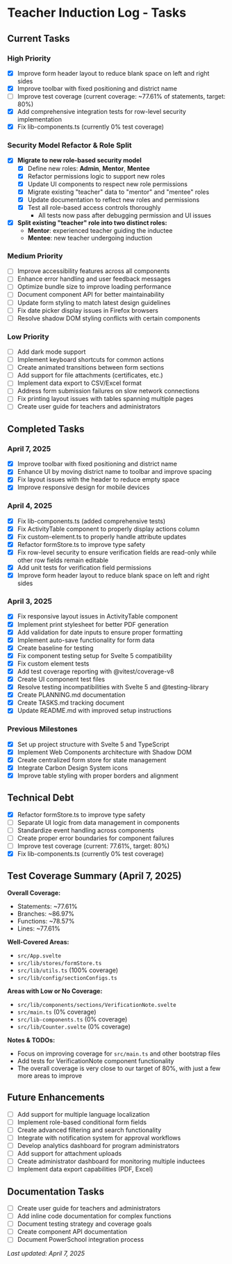 # Teacher Induction Log - Tasks

## Current Tasks

### High Priority
- [x] Improve form header layout to reduce blank space on left and right sides
- [x] Improve toolbar with fixed positioning and district name
- [ ] Improve test coverage (current coverage: ~77.61% of statements, target: 80%)
- [x] Add comprehensive integration tests for row-level security implementation
- [x] Fix lib-components.ts (currently 0% test coverage)
### Security Model Refactor & Role Split
- [x] **Migrate to new role-based security model**
  - [x] Define new roles: **Admin**, **Mentor**, **Mentee**
  - [x] Refactor permissions logic to support new roles
  - [x] Update UI components to respect new role permissions
  - [x] Migrate existing "teacher" data to "mentor" and "mentee" roles
  - [x] Update documentation to reflect new roles and permissions
  - [x] Test all role-based access controls thoroughly
    - All tests now pass after debugging permission and UI issues
- [x] **Split existing "teacher" role into two distinct roles:**
  - **Mentor**: experienced teacher guiding the inductee
  - **Mentee**: new teacher undergoing induction


### Medium Priority
- [ ] Improve accessibility features across all components
- [ ] Enhance error handling and user feedback messages
- [ ] Optimize bundle size to improve loading performance
- [ ] Document component API for better maintainability
- [ ] Update form styling to match latest design guidelines
- [ ] Fix date picker display issues in Firefox browsers
- [ ] Resolve shadow DOM styling conflicts with certain components

### Low Priority
- [ ] Add dark mode support
- [ ] Implement keyboard shortcuts for common actions
- [ ] Create animated transitions between form sections
- [ ] Add support for file attachments (certificates, etc.)
- [ ] Implement data export to CSV/Excel format
- [ ] Address form submission failures on slow network connections
- [ ] Fix printing layout issues with tables spanning multiple pages
- [ ] Create user guide for teachers and administrators

## Completed Tasks

### April 7, 2025
- [x] Improve toolbar with fixed positioning and district name
- [x] Enhance UI by moving district name to toolbar and improve spacing
- [x] Fix layout issues with the header to reduce empty space
- [x] Improve responsive design for mobile devices

### April 4, 2025
- [x] Fix lib-components.ts (added comprehensive tests)
- [x] Fix ActivityTable component to properly display actions column
- [x] Fix custom-element.ts to properly handle attribute updates
- [x] Refactor formStore.ts to improve type safety
- [x] Fix row-level security to ensure verification fields are read-only while other row fields remain editable
- [x] Add unit tests for verification field permissions
- [x] Improve form header layout to reduce blank space on left and right sides

### April 3, 2025
- [x] Fix responsive layout issues in ActivityTable component
- [x] Implement print stylesheet for better PDF generation
- [x] Add validation for date inputs to ensure proper formatting
- [x] Implement auto-save functionality for form data
- [x] Create baseline for testing
- [x] Fix component testing setup for Svelte 5 compatibility
- [x] Fix custom element tests
- [x] Add test coverage reporting with @vitest/coverage-v8
- [x] Create UI component test files
- [x] Resolve testing incompatibilities with Svelte 5 and @testing-library
- [x] Create PLANNING.md documentation
- [x] Create TASKS.md tracking document
- [x] Update README.md with improved setup instructions

### Previous Milestones
- [x] Set up project structure with Svelte 5 and TypeScript
- [x] Implement Web Components architecture with Shadow DOM
- [x] Create centralized form store for state management
- [x] Integrate Carbon Design System icons
- [x] Improve table styling with proper borders and alignment

## Technical Debt
- [x] Refactor formStore.ts to improve type safety
- [ ] Separate UI logic from data management in components
- [ ] Standardize event handling across components
- [ ] Create proper error boundaries for component failures
- [ ] Improve test coverage (current: 77.61%, target: 80%)
- [x] Fix lib-components.ts (currently 0% test coverage)

## Test Coverage Summary (April 7, 2025)

**Overall Coverage:**
- Statements: ~77.61%
- Branches: ~86.97%
- Functions: ~78.57%
- Lines: ~77.61%

**Well-Covered Areas:**
- `src/App.svelte`
- `src/lib/stores/formStore.ts`
- `src/lib/utils.ts` (100% coverage)
- `src/lib/config/sectionConfigs.ts`

**Areas with Low or No Coverage:**
- `src/lib/components/sections/VerificationNote.svelte`
- `src/main.ts` (0% coverage)
- `src/lib-components.ts` (0% coverage)
- `src/lib/Counter.svelte` (0% coverage)

**Notes & TODOs:**
- Focus on improving coverage for `src/main.ts` and other bootstrap files
- Add tests for VerificationNote component functionality
- The overall coverage is very close to our target of 80%, with just a few more areas to improve

## Future Enhancements
- [ ] Add support for multiple language localization
- [ ] Implement role-based conditional form fields
- [ ] Create advanced filtering and search functionality
- [ ] Integrate with notification system for approval workflows
- [ ] Develop analytics dashboard for program administrators
- [ ] Add support for attachment uploads
- [ ] Create administrator dashboard for monitoring multiple inductees
- [ ] Implement data export capabilities (PDF, Excel)

## Documentation Tasks
- [ ] Create user guide for teachers and administrators
- [ ] Add inline code documentation for complex functions
- [ ] Document testing strategy and coverage goals
- [ ] Create component API documentation
- [ ] Document PowerSchool integration process

*Last updated: April 7, 2025*

